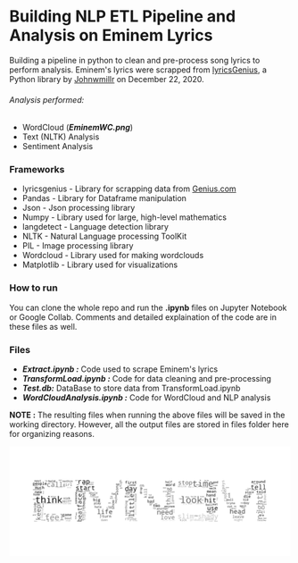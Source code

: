 # Building NLP ETL Pipeline and Analysis on Eminem Lyrics

Building a pipeline in python to clean and pre-process song lyrics to perform analysis. Eminem's lyrics were scrapped from [lyricsGenius](https://github.com/johnwmillr/LyricsGenius), a Python library by [Johnwmillr](https://github.com/johnwmillr) on December 22, 2020.

###### Analysis performed:
- WordCloud (***EminemWC.png***)
- Text (NLTK) Analysis
- Sentiment Analysis

### Frameworks
- lyricsgenius - Library for scrapping data from [Genius.com](https://genius.com)
- Pandas - Library for Dataframe manipulation
- Json - Json processing library 
- Numpy - Library used for large, high-level mathematics
- langdetect - Language detection library
- NLTK - Natural Language processing ToolKit
- PIL - Image processing library
- Wordcloud - Library used for making wordclouds
- Matplotlib - Library used for visualizations

### How to run 

You can clone the whole repo and run the **.ipynb** files on Jupyter Notebook or Google Collab. Comments and detailed explaination of the code are in these files as well.

### Files 
- ***Extract.ipynb :***  Code used to scrape Eminem's lyrics
- ***TransformLoad.ipynb :*** Code for data cleaning and pre-processing
- ***Test.db:***  DataBase to store data from TransformLoad.ipynb
- ***WordCloudAnalysis.ipynb :*** Code for WordCloud and NLP analysis

**NOTE :** The resulting files when running the above files will be saved in the working directory. However, all the output files are stored in files folder here for organizing reasons. 

![Eminem WordCloud](https://github.com/thebadcoder96/Eminem/blob/master/files/EminemWC.png?raw=true)


